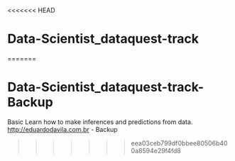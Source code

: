 <<<<<<< HEAD
# Data-Scientist_dataquest-track
=======
# Data-Scientist_dataquest-track-Backup
Basic Learn how to make inferences and predictions from data. http://eduardodavila.com.br  - Backup
>>>>>>> eea03ceb799df0bbee80506b400a8594e29f4fd8
